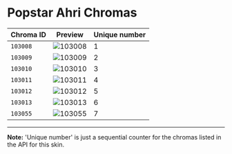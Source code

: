 # Popstar Ahri Chromas

| Chroma ID | Preview | Unique number |
|---|---|---|
| `103008` | ![103008](https://raw.communitydragon.org/latest/plugins/rcp-be-lol-game-data/global/default/v1/champion-chroma-images/103/103008.png) | 1 |
| `103009` | ![103009](https://raw.communitydragon.org/latest/plugins/rcp-be-lol-game-data/global/default/v1/champion-chroma-images/103/103009.png) | 2 |
| `103010` | ![103010](https://raw.communitydragon.org/latest/plugins/rcp-be-lol-game-data/global/default/v1/champion-chroma-images/103/103010.png) | 3 |
| `103011` | ![103011](https://raw.communitydragon.org/latest/plugins/rcp-be-lol-game-data/global/default/v1/champion-chroma-images/103/103011.png) | 4 |
| `103012` | ![103012](https://raw.communitydragon.org/latest/plugins/rcp-be-lol-game-data/global/default/v1/champion-chroma-images/103/103012.png) | 5 |
| `103013` | ![103013](https://raw.communitydragon.org/latest/plugins/rcp-be-lol-game-data/global/default/v1/champion-chroma-images/103/103013.png) | 6 |
| `103055` | ![103055](https://raw.communitydragon.org/latest/plugins/rcp-be-lol-game-data/global/default/v1/champion-chroma-images/103/103055.png) | 7 |

---

**Note:** 'Unique number' is just a sequential counter for the chromas listed in the API for this skin.